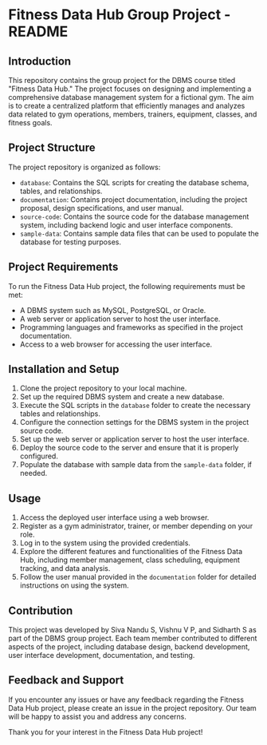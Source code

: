# Fitness Data Hub Group Project - README

## Introduction

This repository contains the group project for the DBMS course titled "Fitness Data Hub." The project focuses on designing and implementing a comprehensive database management system for a fictional gym. The aim is to create a centralized platform that efficiently manages and analyzes data related to gym operations, members, trainers, equipment, classes, and fitness goals.

## Project Structure

The project repository is organized as follows:

- `database`: Contains the SQL scripts for creating the database schema, tables, and relationships.
- `documentation`: Contains project documentation, including the project proposal, design specifications, and user manual.
- `source-code`: Contains the source code for the database management system, including backend logic and user interface components.
- `sample-data`: Contains sample data files that can be used to populate the database for testing purposes.

## Project Requirements

To run the Fitness Data Hub project, the following requirements must be met:

- A DBMS system such as MySQL, PostgreSQL, or Oracle.
- A web server or application server to host the user interface.
- Programming languages and frameworks as specified in the project documentation.
- Access to a web browser for accessing the user interface.

## Installation and Setup

1. Clone the project repository to your local machine.
2. Set up the required DBMS system and create a new database.
3. Execute the SQL scripts in the `database` folder to create the necessary tables and relationships.
4. Configure the connection settings for the DBMS system in the project source code.
5. Set up the web server or application server to host the user interface.
6. Deploy the source code to the server and ensure that it is properly configured.
7. Populate the database with sample data from the `sample-data` folder, if needed.

## Usage

1. Access the deployed user interface using a web browser.
2. Register as a gym administrator, trainer, or member depending on your role.
3. Log in to the system using the provided credentials.
4. Explore the different features and functionalities of the Fitness Data Hub, including member management, class scheduling, equipment tracking, and data analysis.
5. Follow the user manual provided in the `documentation` folder for detailed instructions on using the system.

## Contribution

This project was developed by Siva Nandu S, Vishnu V P, and Sidharth S as part of the DBMS group project. Each team member contributed to different aspects of the project, including database design, backend development, user interface development, documentation, and testing.

## Feedback and Support

If you encounter any issues or have any feedback regarding the Fitness Data Hub project, please create an issue in the project repository. Our team will be happy to assist you and address any concerns.

Thank you for your interest in the Fitness Data Hub project!
